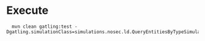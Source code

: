 # Execute
```shell
  mvn clean gatling:test -Dgatling.simulationClass=simulations.nosec.ld.QueryEntitiesByTypeSimulation 
```